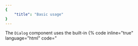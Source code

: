 ```yaml
---
{
	"title": "Basic usage"
}
---
```


The `Dialog` component uses the built-in
{% code inline="true" language="html" code="<dialog/>" /%} element. It takes
advantage of the fact that a
{% code inline="true" language="html" code="<form method='dialog'/>" /%} element
closes its parent dialog element when the form is submitted. This
allows you to retrieve user-submitted values in response to the
{% code inline="true" language="javascript" code="close" /%} event. For example,
you may use the {% code inline="true" language="javascript" code="value" /%}
attribute of {% code inline="true" language="html" code="<button/>" /%} elements
to submit
values to the dialog.

